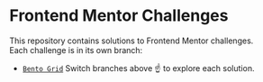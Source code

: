 # Frontend Mentor Challenges

This repository contains solutions to Frontend Mentor challenges.  
Each challenge is in its own branch:

- [`Bento Grid`](https://github.com/AwadHimself/frontend-mentor/tree/Bento-grid)
Switch branches above ☝️ to explore each solution.
